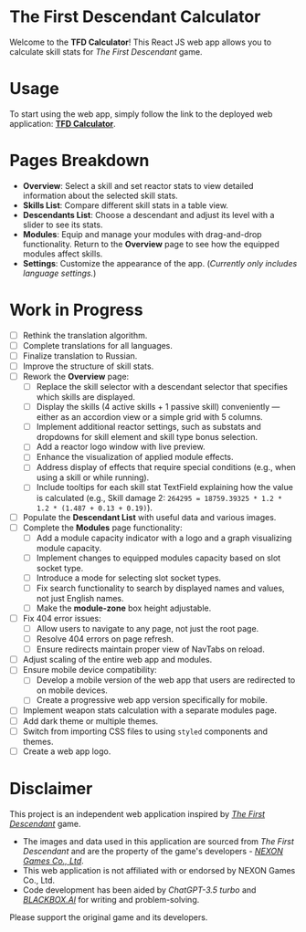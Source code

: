 # The First Descendant Calculator

Welcome to the **TFD Calculator**! This React JS web app allows you to calculate skill stats for _The First Descendant_ game.

# Usage

To start using the web app, simply follow the link to the deployed web application: [**TFD Calculator**](https://mlgsw4g.github.io/tfd-calculator).

# Pages Breakdown

- **Overview**: Select a skill and set reactor stats to view detailed information about the selected skill stats.
- **Skills List**: Compare different skill stats in a table view.
- **Descendants List**: Choose a descendant and adjust its level with a slider to see its stats.
- **Modules**: Equip and manage your modules with drag-and-drop functionality. Return to the **Overview** page to see how the equipped modules affect skills.
- **Settings**: Customize the appearance of the app. (_Currently only includes language settings._)

# Work in Progress

- [ ] Rethink the translation algorithm.
- [ ] Complete translations for all languages.
- [ ] Finalize translation to Russian.
- [ ] Improve the structure of skill stats.
- [ ] Rework the **Overview** page:
  - [ ] Replace the skill selector with a descendant selector that specifies which skills are displayed.
  - [ ] Display the skills (4 active skills + 1 passive skill) conveniently — either as an accordion view or a simple grid with 5 columns.
  - [ ] Implement additional reactor settings, such as substats and dropdowns for skill element and skill type bonus selection.
  - [ ] Add a reactor logo window with live preview.
  - [ ] Enhance the visualization of applied module effects.
  - [ ] Address display of effects that require special conditions (e.g., when using a skill or while running).
  - [ ] Include tooltips for each skill stat TextField explaining how the value is calculated (e.g., Skill damage 2: `264295 = 18759.39325 * 1.2 * 1.2 * (1.487 + 0.13 + 0.19)`).
- [ ] Populate the **Descendant List** with useful data and various images.
- [ ] Complete the **Modules** page functionality:
  - [ ] Add a module capacity indicator with a logo and a graph visualizing module capacity.
  - [ ] Implement changes to equipped modules capacity based on slot socket type.
  - [ ] Introduce a mode for selecting slot socket types.
  - [ ] Fix search functionality to search by displayed names and values, not just English names.
  - [ ] Make the **module-zone** box height adjustable.
- [ ] Fix 404 error issues:
  - [ ] Allow users to navigate to any page, not just the root page.
  - [ ] Resolve 404 errors on page refresh.
  - [ ] Ensure redirects maintain proper view of NavTabs on reload.
- [ ] Adjust scaling of the entire web app and modules.
- [ ] Ensure mobile device compatibility:
  - [ ] Develop a mobile version of the web app that users are redirected to on mobile devices.
  - [ ] Create a progressive web app version specifically for mobile.
- [ ] Implement weapon stats calculation with a separate modules page.
- [ ] Add dark theme or multiple themes.
- [ ] Switch from importing CSS files to using `styled` components and themes.
- [ ] Create a web app logo.

# Disclaimer

This project is an independent web application inspired by [_The First Descendant_](https://tfd.nexon.com) game.

- The images and data used in this application are sourced from _The First Descendant_ and are the property of the game's developers - [_NEXON Games Co., Ltd_](https://nexon.com).
- This web application is not affiliated with or endorsed by NEXON Games Co., Ltd.
- Code development has been aided by _ChatGPT-3.5 turbo_ and [_BLACKBOX.AI_](https://blackbox.ai) for writing and problem-solving.

Please support the original game and its developers.
